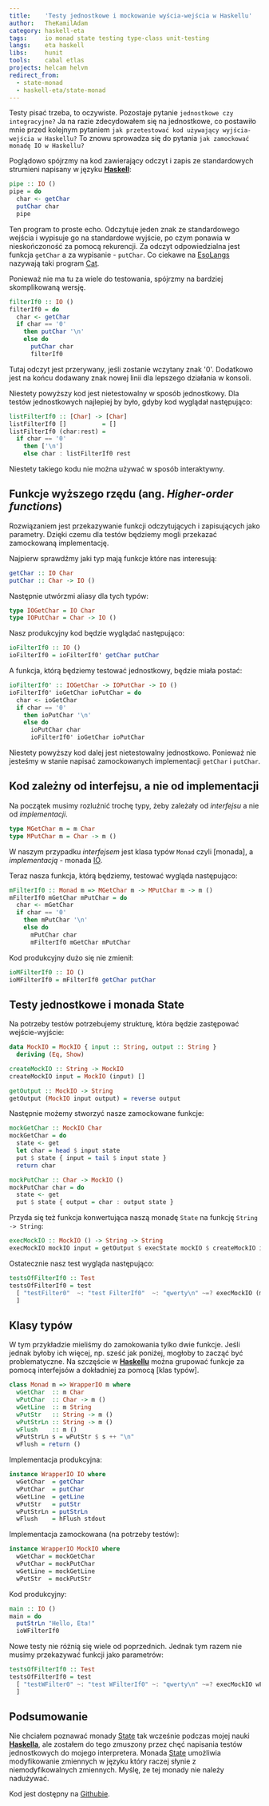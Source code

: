```yaml
---
title:    'Testy jednostkowe i mockowanie wyścia-wejścia w Haskellu'
author:   TheKamilAdam
category: haskell-eta
tags:     io monad state testing type-class unit-testing
langs:    eta haskell
libs:     hunit
tools:    cabal etlas
projects: helcam helvm
redirect_from:
  - state-monad
  - haskell-eta/state-monad
---
```


Testy pisać trzeba, to oczywiste.
Pozostaje pytanie `jednostkowe czy integracyjne?`
Ja na razie zdecydowałem się na jednostkowe,
co postawiło mnie przed kolejnym pytaniem `jak przetestować kod używający wyjścia-wejścia w Haskellu?`
To znowu sprowadza się do pytania `jak zamockować monadę IO w Haskellu?`

Poglądowo spójrzmy na kod zawierający odczyt i zapis ze standardowych strumieni napisany w języku **[Haskell]**:

```haskell
pipe :: IO ()
pipe = do
  char <- getChar
  putChar char
  pipe
```
Ten program to proste echo.
Odczytuje jeden znak ze standardowego wejścia i wypisuje go na standardowe wyjście,
po czym ponawia w nieskończoność za pomocą rekurencji.
Za odczyt odpowiedzialna jest funkcja `getChar` a za wypisanie - `putChar`.
Co ciekawe na [EsoLangs] nazywają taki program [Cat].

Ponieważ nie ma tu za wiele do testowania,
spójrzmy na bardziej skomplikowaną wersję.

```haskell
filterIf0 :: IO ()
filterIf0 = do
  char <- getChar
  if char == '0'
    then putChar '\n'
    else do
      putChar char
      filterIf0
```
Tutaj odczyt jest przerywany,
jeśli zostanie wczytany znak '0'.
Dodatkowo jest na końcu dodawany znak nowej linii dla lepszego działania w konsoli.

Niestety powyższy kod jest nietestowalny w sposób jednostkowy.
Dla testów jednostkowych najlepiej by było,
gdyby kod wyglądał następująco:
```haskell
listFilterIf0 :: [Char] -> [Char]
listFilterIf0 []          = []
listFilterIf0 (char:rest) =
  if char == '0'
    then ['\n']
    else char : listFilterIf0 rest
```

Niestety takiego kodu nie można używać w sposób interaktywny.

## Funkcje wyższego rzędu (ang. *Higher-order functions*)

Rozwiązaniem jest przekazywanie funkcji odczytujących i zapisujących jako parametry.
Dzięki czemu dla testów będziemy mogli przekazać zamockowaną implementację.

Najpierw sprawdźmy jaki typ mają funkcje które nas interesują:
```haskell
getChar :: IO Char
putChar :: Char -> IO ()
```

Następnie utwórzmi aliasy dla tych typów:
```haskell
type IOGetChar = IO Char
type IOPutChar = Char -> IO ()
```

Nasz produkcyjny kod będzie wyglądać następująco:
```haskell
ioFilterIf0 :: IO ()
ioFilterIf0 = ioFilterIf0' getChar putChar
```

A funkcja,
którą będziemy testować jednostkowy,
będzie miała postać:
```haskell
ioFilterIf0' :: IOGetChar -> IOPutChar -> IO ()
ioFilterIf0' ioGetChar ioPutChar = do
  char <- ioGetChar
  if char == '0'
    then ioPutChar '\n'
    else do
      ioPutChar char
      ioFilterIf0' ioGetChar ioPutChar
```

Niestety powyższy kod dalej jest nietestowalny jednostkowo.
Ponieważ nie jesteśmy w stanie napisać zamockowanych implementacji `getChar` i `putChar`.

## Kod zależny od interfejsu, a nie od implementacji

Na początek musimy rozluźnić trochę typy,
żeby zależały od *interfejsu* a nie od *implementacji*.
```haskell
type MGetChar m = m Char
type MPutChar m = Char -> m ()
```
W naszym przypadku *interfejsem* jest klasa typów `Monad` czyli [monada],
a *implementacją* - monada [IO].

Teraz nasza funkcja,
którą będziemy,
testować wygląda następująco:
```haskell
mFilterIf0 :: Monad m => MGetChar m -> MPutChar m -> m ()
mFilterIf0 mGetChar mPutChar = do
  char <- mGetChar
  if char == '0'
    then mPutChar '\n'
    else do
      mPutChar char
      mFilterIf0 mGetChar mPutChar
```
Kod produkcyjny dużo się nie zmienił:
```haskell
ioMFilterIf0 :: IO ()
ioMFilterIf0 = mFilterIf0 getChar putChar
```

## Testy jednostkowe i monada State
Na potrzeby testów potrzebujemy strukturę,
która będzie zastępować wejście-wyjście:
```haskell
data MockIO = MockIO { input :: String, output :: String }
  deriving (Eq, Show)

createMockIO :: String -> MockIO
createMockIO input = MockIO (input) []

getOutput :: MockIO -> String
getOutput (MockIO input output) = reverse output
```

Następnie możemy stworzyć nasze zamockowane funkcje:
```haskell
mockGetChar :: MockIO Char
mockGetChar = do
  state <- get
  let char = head $ input state
  put $ state { input = tail $ input state }
  return char

mockPutChar :: Char -> MockIO ()
mockPutChar char = do
  state <- get
  put $ state { output = char : output state }
```

Przyda się też funkcja konwertująca naszą monadę `State` na funkcję `String -> String`:
```haskell
execMockIO :: MockIO () -> String -> String
execMockIO mockIO input = getOutput $ execState mockIO $ createMockIO input
```

Ostatecznie nasz test wygląda następująco:
```haskell
testsOfFilterIf0 :: Test
testsOfFilterIf0 = test
  [ "testFilter0"  ~: "test FilterIf0"  ~: "qwerty\n" ~=? execMockIO (mFilterIf0 mockGetChar mockPutChar) "qwerty0uiop"
  ]
```

## Klasy typów

W tym przykładzie mieliśmy do zamokowania tylko dwie funkcje.
Jeśli jednak byłoby ich więcej, np. sześć jak poniżej, mogłoby to zacząć być problematyczne.
Na szczęście w **[Haskellu]** można grupować funkcje za pomocą interfejsów a dokładniej za pomocą [klas typów].

```haskell
class Monad m => WrapperIO m where
  wGetChar  :: m Char
  wPutChar  :: Char -> m ()
  wGetLine  :: m String
  wPutStr   :: String -> m ()
  wPutStrLn :: String -> m ()
  wFlush    :: m ()
  wPutStrLn s = wPutStr $ s ++ "\n"
  wFlush = return ()
```

Implementacja produkcyjna:
```haskell
instance WrapperIO IO where
  wGetChar  = getChar
  wPutChar  = putChar
  wGetLine  = getLine
  wPutStr   = putStr
  wPutStrLn = putStrLn
  wFlush    = hFlush stdout
```

Implementacja zamockowana (na potrzeby testów):
```haskell
instance WrapperIO MockIO where
  wGetChar = mockGetChar
  wPutChar = mockPutChar
  wGetLine = mockGetLine
  wPutStr  = mockPutStr
```

Kod produkcyjny:
```haskell
main :: IO ()
main = do
  putStrLn "Hello, Eta!"
  ioWFilterIf0
```

Nowe testy nie różnią się wiele od poprzednich.
Jednak tym razem nie musimy przekazywać funkcji jako parametrów:
```haskell
testsOfFilterIf0 :: Test
testsOfFilterIf0 = test
  [ "testWFilter0" ~: "test WFilterIf0" ~: "qwerty\n" ~=? execMockIO wFilterIf0 "qwerty0uiop"
  ]
```

## Podsumowanie

Nie chciałem poznawać monady [State] tak wcześnie podczas mojej nauki **[Haskella]**,
ale zostałem do tego zmuszony przez chęć napisania testów jednostkowych do mojego interpretera.
Monada [State] umożliwia modyfikowanie zmiennych w języku który raczej słynie z niemodyfikowalnych zmiennych.
Myślę,
że tej monady nie należy nadużywać.

Kod jest dostępny na [Githubie](https://github.com/helvm/helcam/releases/tag/v0.4.0.0).

[Haskell]:            /langs/haskell
[Haskella]:           /langs/haskell
[Haskellu]:           /langs/haskell

[IO]:                 /tags/io
[State]:              /tags/state

[EsoLangs]:           https://esolangs.org/
[Cat]:                https://esolangs.org/wiki/Cat_program
